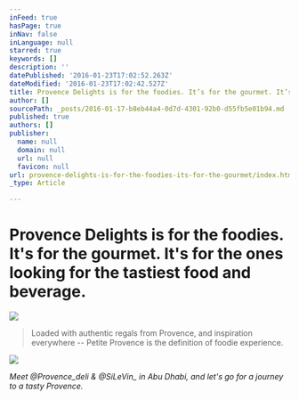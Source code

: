 ```yaml
---
inFeed: true
hasPage: true
inNav: false
inLanguage: null
starred: true
keywords: []
description: ''
datePublished: '2016-01-23T17:02:52.263Z'
dateModified: '2016-01-23T17:02:42.527Z'
title: Provence Delights is for the foodies. It’s for the gourmet. It’s for the ones looking for the tastiest food and beverage.
author: []
sourcePath: _posts/2016-01-17-b8eb44a4-0d7d-4301-92b0-d55fb5e01b94.md
published: true
authors: []
publisher:
  name: null
  domain: null
  url: null
  favicon: null
url: provence-delights-is-for-the-foodies-its-for-the-gourmet/index.html
_type: Article

---
```

# Provence Delights is for the foodies. It's for the gourmet. It's for the ones looking for the tastiest food and beverage.
![](https://the-grid-user-content.s3-us-west-2.amazonaws.com/cae688a8-0e0a-4fb4-9037-0e3351f8fc61.jpg)

> Loaded with authentic regals from Provence, and inspiration everywhere -- Petite Provence is the definition of foodie experience. 

![](https://the-grid-user-content.s3-us-west-2.amazonaws.com/a2f2cc76-db90-4f0b-93a3-a4db9d6e2b3e.jpg)

_Meet @Provence\_deli & @SiLeVin\_ in Abu Dhabi, and let's go for a journey to a tasty Provence._